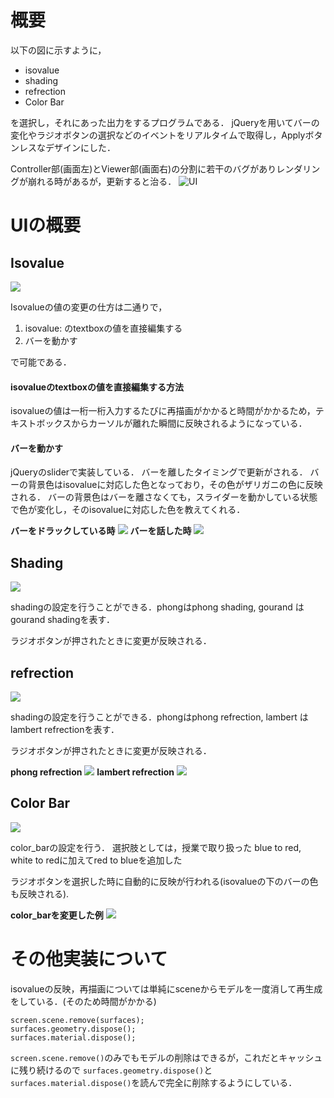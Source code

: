 # 概要
以下の図に示すように，

* isovalue
* shading
* refrection
* Color Bar

を選択し，それにあった出力をするプログラムである．
jQueryを用いてバーの変化やラジオボタンの選択などのイベントをリアルタイムで取得し，Applyボタンレスなデザインにした．

Controller部(画面左)とViewer部(画面右)の分割に若干のバグがありレンダリングが崩れる時があるが，更新すると治る．
![UI](./UI.png)

# UIの概要

## Isovalue
![](./isovalue.png)

Isovalueの値の変更の仕方は二通りで，

1. isovalue: のtextboxの値を直接編集する
2. バーを動かす

で可能である．

#### isovalueのtextboxの値を直接編集する方法
isovalueの値は一桁一桁入力するたびに再描画がかかると時間がかかるため，テキストボックスからカーソルが離れた瞬間に反映されるようになっている．

#### バーを動かす
jQueryのsliderで実装している． バーを離したタイミングで更新がされる．
バーの背景色はisovalueに対応した色となっており，その色がザリガニの色に反映される．
バーの背景色はバーを離さなくても，スライダーを動かしている状態で色が変化し，そのisovalueに対応した色を教えてくれる．

**バーをドラックしている時**
![](./isovalue2.png)
**バーを話した時**
![](./isovalue3.png)

## Shading
![](shading.png)

shadingの設定を行うことができる．phongはphong shading, gourand は gourand shadingを表す．

ラジオボタンが押されたときに変更が反映される．

## refrection
![](shading.png)

shadingの設定を行うことができる．phongはphong refrection, lambert は lambert refrectionを表す．

ラジオボタンが押されたときに変更が反映される．

**phong refrection**
![](./phong_ref.png)
**lambert refrection**
![](./lambert_ref.png)

## Color Bar
![](./color_bar.png)

color_barの設定を行う． 選択肢としては，授業で取り扱った blue to red, white to redに加えてred to blueを追加した

ラジオボタンを選択した時に自動的に反映が行われる(isovalueの下のバーの色も反映される).

**color_barを変更した例**
![](./color_bar_ex.png)

# その他実装について

isovalueの反映，再描画については単純にsceneからモデルを一度消して再生成をしている．(そのため時間がかかる)
```
screen.scene.remove(surfaces);
surfaces.geometry.dispose();
surfaces.material.dispose();
```
`screen.scene.remove()`のみでもモデルの削除はできるが，これだとキャッシュに残り続けるので
`surfaces.geometry.dispose()`と`surfaces.material.dispose()`を読んで完全に削除するようにしている．